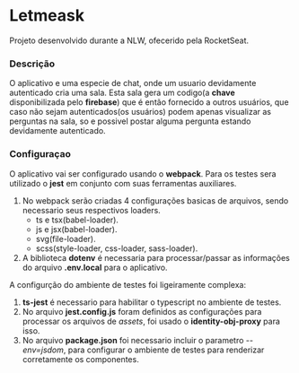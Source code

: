 # Letmeask

Projeto desenvolvido durante a NLW, ofecerido pela RocketSeat.

### **Descrição**

O aplicativo e uma especie de chat, onde um usuario devidamente autenticado cria uma sala.
Esta sala gera um codigo(a **chave** disponibilizada pelo **firebase**) que é então fornecido a outros usuários,
que caso não sejam autenticados(os usuários) podem apenas visualizar as perguntas na sala, so e possivel postar alguma pergunta
estando devidamente autenticado.

### **Configuraçao**

O aplicativo vai ser configurado usando o **webpack**. Para os testes sera utilizado o **jest** em conjunto com suas ferramentas auxiliares.

1. No webpack serão criadas 4 configurações basicas de arquivos, sendo necessario seus respectivos loaders.
   - ts e tsx(babel-loader).
   - js e jsx(babel-loader).
   - svg(file-loader).
   - scss(style-loader, css-loader, sass-loader).
2. A biblioteca **dotenv** é necessaria para processar/passar as informações do arquivo **.env.local** para o aplicativo.

A configurção do ambiente de testes foi ligeiramente complexa:

1. **ts-jest** é necessario para habilitar o typescript no ambiente de testes.
2. No arquivo **jest.config.js** foram definidos as configurações para processar os arquivos de _assets_, foi
   usado o **identity-obj-proxy** para isso.
3. No arquivo **package.json** foi necessario incluir o parametro _--env=jsdom_, para configurar o ambiente de testes
   para renderizar corretamente os componentes.
